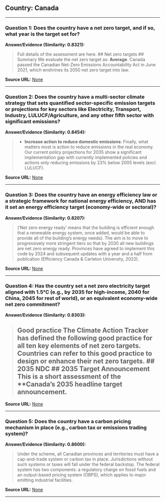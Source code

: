 ## Country: Canada

---
### Question 1: Does the country have a net zero target, and if so, what year is the target set for?

**Answer/Evidence (Similarity: 0.8321):**
> Full details of the assessment are here. ## Net zero targets  ## Summary  We evaluate the net zero target as: **Average**. Canada passed the Canadian Net-Zero Emissions Accountability Act in June 2021, which enshrines its 2050 net zero target into law.

**Source URL:** [None](None)

---
### Question 2: Does the country have a multi-sector climate strategy that sets quantified sector-specific emission targets or projections for key sectors like Electricity, Transport, Industry, LULUCF/Agriculture, and any other fifth sector with significant emissions?

**Answer/Evidence (Similarity: 0.8454):**
> - **Increase action to reduce domestic emissions**: Finally, what matters most is action to reduce emissions in the real economy. Our current policy projections for 2035 show a significant implementation gap with currently implemented policies and actions only reducing emissions by 23% below 2005 levels (excl. LULUCF).

**Source URL:** [None](None)

---
### Question 3: Does the country have an energy efficiency law or a strategic framework for national energy efficiency, AND has it set an energy efficiency target (economy-wide or sectoral)?

**Answer/Evidence (Similarity: 0.8207):**
> (‘Net zero energy ready’ means that the building is efficient enough that a renewable energy system, once added, would be able to provide all of the building’s energy needs). The aim is to move to progressively more stringent tiers so that by 2030 all new buildings are net zero energy ready. Provinces have agreed to implement this code by 2024 and subsequent updates with a year and a half from publication (Efficiency Canada & Carleton University, 2022).

**Source URL:** [None](None)

---
### Question 4: Has the country set a net zero electricity target aligned with 1.5°C (e.g., by 2035 for high-income, 2040 for China, 2045 for rest of world), or an equivalent economy-wide net zero commitment?

**Answer/Evidence (Similarity: 0.8303):**
> ## Good practice  The Climate Action Tracker has defined the following good practice for all ten key elements of net zero targets. Countries can refer to this good practice to design or enhance their net zero targets. ## 2035 NDC  ## 2035 Target Announcement  **This is a short assessment of the** **Canada’s 2035 headline target announcement.

**Source URL:** [None](None)

---
### Question 5: Does the country have a carbon pricing mechanism in place (e.g., carbon tax or emissions trading system)?

**Answer/Evidence (Similarity: 0.8600):**
> Under the scheme, all Canadian provinces and territories must have a cap-and-trade system or carbon tax in place. Jurisdictions without such systems or taxes will fall under the federal backstop. The federal system has two components: a regulatory charge on fossil fuels and an output-based pricing system (OBPS), which applies to major emitting industrial facilities.

**Source URL:** [None](None)

---
